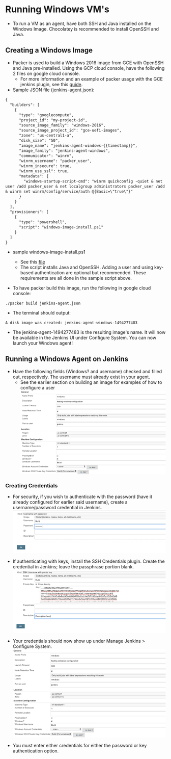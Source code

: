 <!--
 Copyright 2018-2019 Google LLC

 Licensed under the Apache License, Version 2.0 (the "License"); you may not use this file except in
 compliance with the License. You may obtain a copy of the License at

        https://www.apache.org/licenses/LICENSE-2.0

 Unless required by applicable law or agreed to in writing, software distributed under the License
 is distributed on an "AS IS" BASIS, WITHOUT WARRANTIES OR CONDITIONS OF ANY KIND, either express or
 implied. See the License for the specific language governing permissions and limitations under the
 License.
-->
# Running Windows VM's
* To run a VM as an agent, have both SSH and Java installed on the Windows Image. Chocolatey is recommended to install OpenSSH and Java.

## Creating a Windows Image
* Packer is used to build a Windows 2016 image from GCE with OpenSSH and Java pre-installed. Using the GCP cloud console, have the following 2 files on google cloud console.
  * For more information and an example of packer usage with the GCE jenkins plugin, see this [guide](https://cloud.google.com/solutions/using-jenkins-for-distributed-builds-on-compute-engine#create_a_jenkins_agent_image).
* Sample JSON file (jenkins-agent.json):
```
{
  "builders": [
    {
      "type": "googlecompute",
      "project_id": "my-project-id",
      "source_image_family": "windows-2016",
      "source_image_project_id": "gce-uefi-images",
      "zone": "us-central1-a",
      "disk_size": "50",
      "image_name": "jenkins-agent-windows-{{timestamp}}",
      "image_family": "jenkins-agent-windows",
      "communicator": "winrm",
      "winrm_username": "packer_user",
      "winrm_insecure": true,
      "winrm_use_ssl": true,
      "metadata": {
        "windows-startup-script-cmd": "winrm quickconfig -quiet & net user /add packer_user & net localgroup administrators packer_user /add & winrm set winrm/config/service/auth @{Basic=\"true\"}"
      }
    }
  ],
  "provisioners": [
    {
      "type": "powershell",
      "script": "windows-image-install.ps1"
    }
  ]
}
```

* sample windows-image-install.ps1
  * See this [file](windows-image-install.ps1)
  * The script installs Java and OpenSSH. Adding a user and using key-based authentication are optional but recommended. These requirements are all done in the sample script above.

* To have packer build this image, run the following in google cloud console:
```
./packer build jenkins-agent.json
```

* The terminal should output:
```
A disk image was created: jenkins-agent-windows-1494277483
```

* The jenkins-agent-1494277483 is the resulting image's name. It will now be available in the Jenkins UI under Configure System. You can now launch your Windows agent!

## Running a Windows Agent on Jenkins
* Have the following fields (Windows? and username) checked and filled out, respectively. The username must already exist in your agent.
  * See the earlier section on building an image for examples of how to configure a user
![Windows checked](windows_images/windowsconfig.png)

### Creating Credentials
* For security, if you wish to authenticate with the password (have it already configured for earlier said username), create a username/password credential in Jenkins.
![Password certificate](windows_images/usernamepassword.png)

* If authenticating with keys, install the SSH Credentials plugin. Create the credential in Jenkins; leave the passphrase portion blank.
![Private key certificate](windows_images/sshcred.png)

* Your credentials should now show up under Manage Jenkins > Configure System.
![credentials show in dropdown](windows_images/windowsconfig.png)


* You must enter either credentials for either the password or key authentication option.